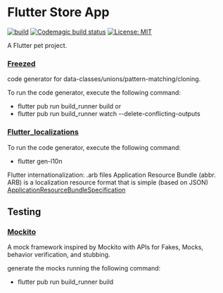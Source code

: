 # Flutter Store App

[![build][main_workflow_badge]][main_workflow_link]
[![Codemagic build status][codemagic_badge]][codemagic_link]
[![License: MIT][license_badge]][license_link]

A Flutter pet project.
### [Freezed](https://pub.dev/packages/freezed)
code generator for data-classes/unions/pattern-matching/cloning.

To run the code generator, execute the following command:
- flutter pub run build_runner build
  or
- flutter pub run build_runner watch --delete-conflicting-outputs

### [Flutter_localizations](https://docs.flutter.dev/development/accessibility-and-localization/internationalization#adding-your-own-localized-messages)
To run the code generator, execute the following command:
- flutter gen-l10n

Flutter internationalization: .arb files
Application Resource Bundle (abbr. ARB)  is a localization resource format that is simple (based on JSON) [ApplicationResourceBundleSpecification](https://github.com/google/app-resource-bundle/wiki/ApplicationResourceBundleSpecification#namespace-reference-with-or-without-variation-part)

## Testing
### [Mockito](https://pub.dev/packages/mockito)
A mock framework inspired by Mockito with APIs for Fakes, Mocks, behavior verification, and stubbing.

generate the mocks running the following command:
- flutter pub run build_runner build

[main_workflow_badge]: https://github.com/alexxbo/store_app/actions/workflows/main_workflow.yml/badge.svg?branch=main
[main_workflow_link]: https://github.com/alexxbo/store_app/actions/workflows/main_workflow.yml
[codemagic_badge]: https://api.codemagic.io/apps/62c421f31d850157f705c0b0/62c421f31d850157f705c0af/status_badge.svg
[codemagic_link]: https://codemagic.io/apps/62c421f31d850157f705c0b0/62c421f31d850157f705c0af/latest_build
[license_badge]: https://img.shields.io/badge/License-MIT-yellow.svg
[license_link]: https://opensource.org/licenses/MIT